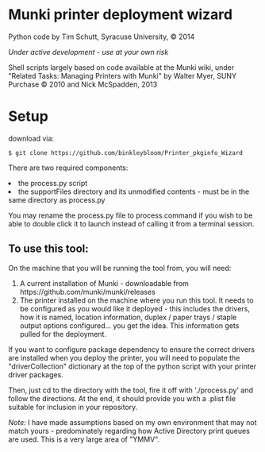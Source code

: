 Munki printer deployment wizard
=

Python code by Tim Schutt, Syracuse University, &copy; 2014

*Under active development - use at your own risk*

Shell scripts largely based on code available at the Munki wiki, under "Related Tasks: Managing Printers with Munki" by Walter Myer, SUNY Purchase &copy; 2010 
and Nick McSpadden, 2013

Setup
=
download via:

	$ git clone https://github.com/binkleybloom/Printer_pkginfo_Wizard

There are two required components:
<li>the process.py script
<li>the supportFiles directory and its unmodified contents - must be in the same directory as process.py

You may rename the process.py file to process.command if you wish to be able to  double click it to launch instead of calling it from a terminal session.

To use this tool:
-
On the machine that you will be running the tool from, you will need:
<ol>
<li>A current installation of Munki - downloadable from https://github.com/munki/munki/releases
<li>The printer installed on the machine where you run this tool. It needs to be configured as you would like it deployed - this includes the drivers, how it is named, location information, duplex / paper trays / staple output options configured... you get the idea. This information gets pulled for the deployment.
</ol>
If you want to configure package dependency to ensure the correct drivers are installed when you deploy the printer, you will need to populate the "driverCollection" dictionary at the top of the python script with your printer driver packages.

Then, just cd to the directory with the tool, fire it off with './process.py' and follow the directions. At the end, it should provide you with a .plist file suitable for inclusion in your repository.

*Note:*
I have made assumptions based on my own environment that may not match yours - predominately regarding how Active Directory print queues are used. This is a very large area of "YMMV".
